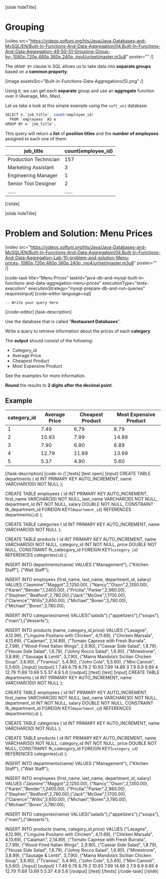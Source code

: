 [slide hideTitle]

# Grouping

[video src="https://videos.softuni.org/hls/Java/Java-Databases-and-MySQL/EN/Built-In-Functions-And-Data-Aggregation/04.Built-In-Functions-And-Data-Aggregation-49-50-51-Grouping-Group-by-,1080p,720p,480p,360p,240p,.mp4/urlset/master.m3u8" poster="" /]

The `GROUP BY` clause in SQL allows us to take data into **separate groups** based on a **common property**.

[image assetsSrc="Built-in-Functions-Data-Aggregations(5).png" /]

Using it, we can get each **separate** group and use an **aggregate** function over it (Average, Min, Max).

Let us take a look at this simple example using the `soft_uni` database:

``` java
SELECT e.`job_title`, count(employee_id)  
  FROM `employees` AS e                   
GROUP BY e.`job_title`;
```

This query will return a **list** of **position titles** and the **number of employees** assigned to each one of them:

| job_title | count(employee_id) |
| --- | --- |
| Production Technician | 157 |
| Marketing Assistant | 3 |
| Engineering Manager | 1 |
| Senior Tool Designer | 2 |
| ...... | ...... |

[/slide]

[slide hideTitle]
# Problem and Solution: Menu Prices

[video src="https://videos.softuni.org/hls/Java/Java-Databases-and-MySQL/EN/Built-In-Functions-And-Data-Aggregation/04.Built-In-Functions-And-Data-Aggregation-Lab-10-problem-and-solution-Menu-prices-,1080p,720p,480p,360p,240p,.mp4/urlset/master.m3u8" poster="" /]

[code-task title="Menu Prices" taskId="java-db-and-mysql-built-in-functions-and-data-aggregation-menu-prices" executionType="tests-execution" executionStrategy="mysql-prepare-db-and-run-queries" requiresInput]
[code-editor language=sql]
```
-- Write your query here
```
[/code-editor]
[task-description]

Use the database that is called "**Restaurant Databases**".

Write a query to retrieve information about the prices of each **category**. 

The **output** should consist of the following: 

- Category_id 
- Average Price  
- Cheapest Product 
- Most Expensive Product 
  
See the examples for more information. 

**Round** the results to **2 digits after the decimal point**.   

## Example

| **category_id** | **Average Price** | **Cheapest Product** | **Most Expensive Product** |
|---|---|---|---|
| 1 | 7.49 | 6.79 | 8.79 |
| 2 | 10.93 | 7.99 | 14.89 |
| 3 | 7.90 | 6.90 | 8.89 |
| 4 | 12.79 | 11.69 | 13.69 |
| 5 | 5.37 | 4.90 | 5.60 |

[/task-description]
[code-io /]
[tests]
[test open]
[input]
CREATE TABLE departments (
	id INT PRIMARY KEY AUTO_INCREMENT,
	name VARCHAR(100) NOT NULL
);

CREATE TABLE employees (
	id INT PRIMARY KEY AUTO_INCREMENT,
	first_name VARCHAR(30) NOT NULL,
	last_name VARCHAR(30) NOT NULL,
	department_id INT NOT NULL,
	salary DOUBLE NOT NULL,
	CONSTRAINT fk_department_id FOREIGN KEY(`department_id`) REFERENCES departments(`id`)
);

CREATE TABLE categories (
	id INT PRIMARY KEY AUTO_INCREMENT,
	name VARCHAR(30) NOT NULL
);

CREATE TABLE  products (
	id INT PRIMARY KEY AUTO_INCREMENT,
	name VARCHAR(50) NOT NULL,
	category_id INT NOT NULL,
	price DOUBLE NOT NULL,
	CONSTRAINT fk_cateogory_id FOREIGN KEY(`category_id`) REFERENCES categories(`id`)
);

INSERT INTO departments(name) VALUES ("Management"), ("Kitchen Staff"), ("Wait Staff");

INSERT INTO employees (first_name, last_name, department_id, salary) VALUES ("Jasmine","Maggot",2,1250.00), 
("Nancy","Olson",2,1350.00), ("Karen","Bender",1,2400.00), ("Pricilia","Parker",2,980.00),
("Stephen","Bedford",2,780.00),("Jack","McGee",1,1700.00),("Clarence","Willis",3,650.00),
("Michael","Boren",3,780.00),("Michael","Boren",3,780.00);

INSERT INTO categories(name) VALUES("salads"),("appetizers"),("soups"),("main"),("desserts");

INSERT INTO products (name, category_id,price) VALUES ("Lasagne", 4,12.99),
("Linguine Positano with Chicken", 4,11.69),
("Chicken Marsala", 4,13.69),
("Calamari", 2,14.89),
("Tomato Caprese with Fresh Burrata", 2,7.99),
("Wood-Fired Italian Wings", 2,9.90),
("Caesar Side Salad", 1,8.79),
("House Side Salad", 1,6.79),
("Johny Rocco Salad", 1,6.90),
("Minestrone", 3,8.89),
("Sausage & Lentil", 3,7.90),
("Mama Mandola’s Sicilian Chicken Soup", 3,6.90),
("Tiramisú", 5,4.90),
("John Cole", 5,5.60),
("Mini Cannoli", 5,5.60);
[/input]
[output]
1
7.49
6.79
8.79
2
10.93
7.99
14.89
3
7.9
6.9
8.89
4
12.79
11.69
13.69
5
5.37
4.9
5.6
[/output]
[/test]
[test]
[input]
CREATE TABLE departments (
	id INT PRIMARY KEY AUTO_INCREMENT,
	name VARCHAR(100) NOT NULL
);

CREATE TABLE employees (
	id INT PRIMARY KEY AUTO_INCREMENT,
	first_name VARCHAR(30) NOT NULL,
	last_name VARCHAR(30) NOT NULL,
	department_id INT NOT NULL,
	salary DOUBLE NOT NULL,
	CONSTRAINT fk_department_id FOREIGN KEY(`department_id`) REFERENCES departments(`id`)
);

CREATE TABLE categories (
	id INT PRIMARY KEY AUTO_INCREMENT,
	name VARCHAR(30) NOT NULL
);

CREATE TABLE  products (
	id INT PRIMARY KEY AUTO_INCREMENT,
	name VARCHAR(50) NOT NULL,
	category_id INT NOT NULL,
	price DOUBLE NOT NULL,
	CONSTRAINT fk_cateogory_id FOREIGN KEY(`category_id`) REFERENCES categories(`id`)
);

INSERT INTO departments(name) VALUES ("Management"), ("Kitchen Staff"), ("Wait Staff");

INSERT INTO employees (first_name, last_name, department_id, salary) VALUES ("Jasmine","Maggot",2,1250.00), 
("Nancy","Olson",2,1350.00), ("Karen","Bender",1,2400.00), ("Pricilia","Parker",2,980.00),
("Stephen","Bedford",2,780.00),("Jack","McGee",1,1700.00),("Clarence","Willis",3,650.00),
("Michael","Boren",3,780.00),("Michael","Boren",3,780.00);

INSERT INTO categories(name) VALUES("salads"),("appetizers"),("soups"),("main"),("desserts");

INSERT INTO products (name, category_id,price) VALUES ("Lasagne", 4,12.99),
("Linguine Positano with Chicken", 4,11.69),
("Chicken Marsala", 4,13.69),
("Calamari", 2,14.89),
("Tomato Caprese with Fresh Burrata", 2,7.99),
("Wood-Fired Italian Wings", 2,9.90),
("Caesar Side Salad", 1,8.79),
("House Side Salad", 1,6.79),
("Johny Rocco Salad", 1,6.90),
("Minestrone", 3,8.89),
("Sausage & Lentil", 3,7.90),
("Mama Mandola’s Sicilian Chicken Soup", 3,6.90),
("Tiramisú", 5,4.90),
("John Cole", 5,5.60),
("Mini Cannoli", 5,5.60);
[/input]
[output]
1
7.49
6.79
8.79
2
10.93
7.99
14.89
3
7.9
6.9
8.89
4
12.79
11.69
13.69
5
5.37
4.9
5.6
[/output]
[/test]
[/tests]
[/code-task]
[/slide]
